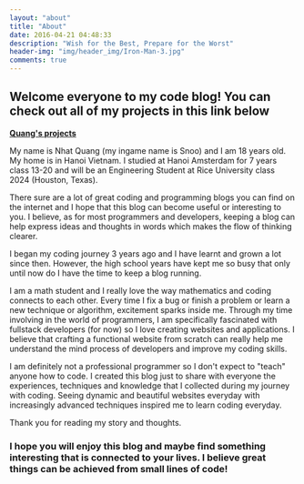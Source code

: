 ```yaml
---
layout: "about"
title: "About"
date: 2016-04-21 04:48:33
description: "Wish for the Best, Prepare for the Worst"
header-img: "img/header_img/Iron-Man-3.jpg"
comments: true
---
```


## Welcome everyone to my code blog! You can check out all of my projects in this link below
**[Quang's projects](http://decodecraft.com/MyProject/)**

My name is Nhat Quang (my ingame name is Snoo) and I am 18 years old. My home is in Hanoi Vietnam. I studied at Hanoi Amsterdam for 7 years class 13-20 and will be an Engineering Student at Rice University class 2024 (Houston, Texas). 

There sure are a lot of great coding and programming blogs you can find on the internet and I hope that this blog can become useful or interesting to you. I believe, as for most programmers and developers, keeping a blog can help express  ideas and thoughts in words which makes the flow of thinking clearer. 

I began my coding journey 3 years ago and I have learnt and grown a lot since then. However, the high school years have kept me so busy that only until now do I have the time to keep a blog running. 

I am a math student and I really love the way mathematics and coding connects to each other. Every time I fix a bug or  finish a problem or learn a new technique or algorithm, excitement sparks inside me. Through my time involving in the world of programmers, I am specifically fascinated with fullstack developers (for now) so I love creating websites and applications. I believe that crafting a functional website from scratch can really help me understand the mind process of developers and improve my coding skills. 

I am definitely not a professional programmer so I don't expect to "teach" anyone how to code. I created this blog just to share with everyone the experiences, techniques and knowledge that I collected during my journey with coding. Seeing dynamic and beautiful websites everyday with increasingly advanced techniques inspired me to learn coding everyday. 

Thank you for reading my story and thoughts. 
### I hope you will enjoy this blog and maybe find something interesting that is connected to your lives. I believe great things can be achieved from small lines of code! 



